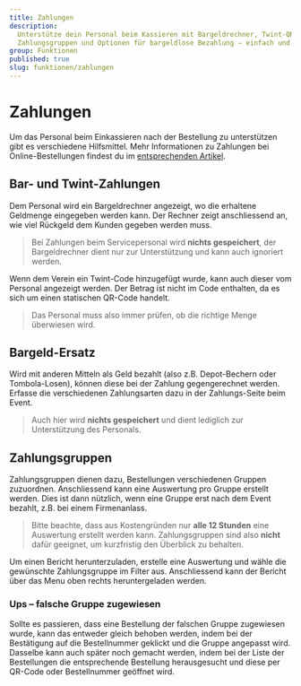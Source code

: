 ```yaml
---
title: Zahlungen
description:
  Unterstütze dein Personal beim Kassieren mit Bargeldrechner, Twint-QR,
  Zahlungsgruppen und Optionen für bargeldlose Bezahlung – einfach und flexibel.
group: Funktionen
published: true
slug: funktionen/zahlungen
---
```


# Zahlungen

Um das Personal beim Einkassieren nach der Bestellung zu unterstützen gibt es
verschiedene Hilfsmittel. Mehr Informationen zu Zahlungen bei
Online-Bestellungen findest du im
[entsprechenden Artikel](/docs/funktionen/online-bestellungen/).

## Bar- und Twint-Zahlungen

Dem Personal wird ein Bargeldrechner angezeigt, wo die erhaltene Geldmenge
eingegeben werden kann. Der Rechner zeigt anschliessend an, wie viel Rückgeld
dem Kunden gegeben werden muss.

> Bei Zahlungen beim Servicepersonal wird **nichts gespeichert**, der
> Bargeldrechner dient nur zur Unterstützung und kann auch ignoriert werden.

Wenn dem Verein ein Twint-Code hinzugefügt wurde, kann auch dieser vom Personal
angezeigt werden. Der Betrag ist nicht im Code enthalten, da es sich um einen
statischen QR-Code handelt.

> Das Personal muss also immer prüfen, ob die richtige Menge überwiesen wird.

## Bargeld-Ersatz

Wird mit anderen Mitteln als Geld bezahlt (also z.B. Depot-Bechern oder
Tombola-Losen), können diese bei der Zahlung gegengerechnet werden. Erfasse die
verschiedenen Zahlungsarten dazu in der Zahlungs-Seite beim Event.

> Auch hier wird **nichts gespeichert** und dient lediglich zur Unterstützung
> des Personals.

## Zahlungsgruppen

Zahlungsgruppen dienen dazu, Bestellungen verschiedenen Gruppen zuzuordnen.
Anschliessend kann eine Auswertung pro Gruppe erstellt werden. Dies ist dann
nützlich, wenn eine Gruppe erst nach dem Event bezahlt, z.B. bei einem
Firmenanlass.

> Bitte beachte, dass aus Kostengründen nur **alle 12 Stunden** eine Auswertung
> erstellt werden kann. Zahlungsgruppen sind also **nicht** dafür geeignet, um
> kurzfristig den Überblick zu behalten.

Um einen Bericht herunterzuladen, erstelle eine Auswertung und wähle die
gewünschte Zahlungsgruppe im Filter aus. Anschliessend kann der Bericht über das
Menu oben rechts heruntergeladen werden.

### Ups – falsche Gruppe zugewiesen

Sollte es passieren, dass eine Bestellung der falschen Gruppe zugewiesen wurde,
kann das entweder gleich behoben werden, indem bei der Bestätigung auf die
Bestellnummer geklickt und die Gruppe angepasst wird. Dasselbe kann auch später
noch gemacht werden, indem bei der Liste der Bestellungen die entsprechende
Bestellung herausgesucht und diese per QR-Code oder Bestellnummer geöffnet wird.
